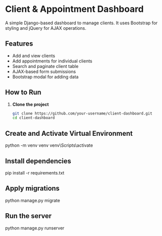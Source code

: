# Client & Appointment Dashboard

A simple Django-based dashboard to manage clients. It uses Bootstrap for styling and jQuery for AJAX operations.

## Features

- Add and view clients
- Add appointments for individual clients
- Search and paginate client table
- AJAX-based form submissions
- Bootstrap modal for adding data

## How to Run

1. **Clone the project**
   ```bash
   git clone https://github.com/your-username/client-dashboard.git
   cd client-dashboard

## Create and Activate Virtual Environment  
python -m venv venv
venv\Scripts\activate


## Install dependencies
pip install -r requirements.txt

## Apply migrations
python manage.py migrate

## Run the server
python manage.py runserver